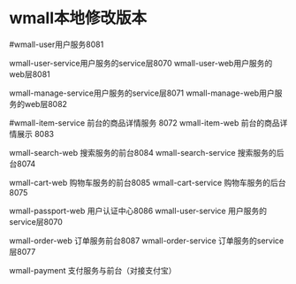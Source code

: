 # wmall本地修改版本

#wmall-user用户服务8081

wmall-user-service用户服务的service层8070
wmall-user-web用户服务的web层8081


wmall-manage-service用户服务的service层8071
wmall-manage-web用户服务的web层8082

#wmall-item-service 前台的商品详情服务 8072
wmall-item-web 前台的商品详情展示 8083

wmall-search-web 搜索服务的前台8084
wmall-search-service 搜索服务的后台8074


wmall-cart-web 购物车服务的前台8085
wmall-cart-service 购物车服务的后台8075

wmall-passport-web 用户认证中心8086
wmall-user-service 用户服务的service层8070

wmall-order-web 订单服务前台8087
wmall-order-service 订单服务的service层8077

wmall-payment 支付服务与前台（对接支付宝）